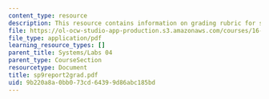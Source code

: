 ```yaml
---
content_type: resource
description: This resource contains information on grading rubric for systems problem.
file: https://ol-ocw-studio-app-production.s3.amazonaws.com/courses/16-01-unified-engineering-i-ii-iii-iv-fall-2005-spring-2006/9b220a8a0bb073cd64399d86abc185bd_sp9report2grad.pdf
file_type: application/pdf
learning_resource_types: []
parent_title: Systems/Labs 04
parent_type: CourseSection
resourcetype: Document
title: sp9report2grad.pdf
uid: 9b220a8a-0bb0-73cd-6439-9d86abc185bd
---
```


